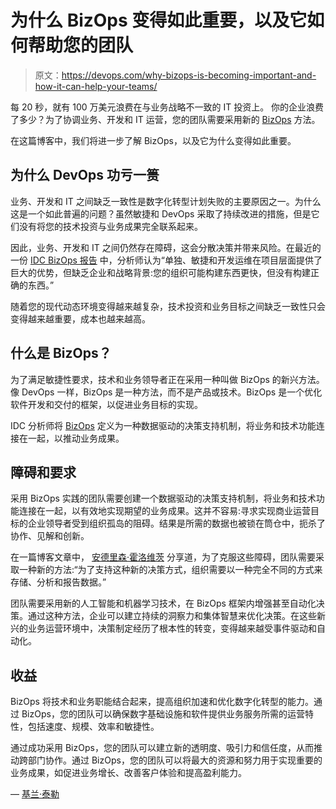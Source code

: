 # 为什么 BizOps 变得如此重要，以及它如何帮助您的团队

> 原文：<https://devops.com/why-bizops-is-becoming-important-and-how-it-can-help-your-teams/>

每 20 秒，就有 100 万美元浪费在与业务战略不一致的 IT 投资上。 你的企业浪费了多少？为了协调业务、开发和 IT 运营，您的团队需要采用新的 [BizOps](https://www.broadcom.com/solutions/bizops) 方法。

在这篇博客中，我们将进一步了解 BizOps，以及它为什么变得如此重要。

## **为什么 DevOps 功亏一篑**

业务、开发和 IT 之间缺乏一致性是数字化转型计划失败的主要原因之一。为什么这是一个如此普遍的问题？虽然敏捷和 DevOps 采取了持续改进的措施，但是它们没有将您的技术投资与业务成果完全联系起来。

因此，业务、开发和 IT 之间仍然存在障碍，这会分散决策并带来风险。在最近的一份 [IDC BizOps 报告](https://www.idc.com/getdoc.jsp?containerId=US45052719) 中，分析师认为“单独、敏捷和开发运维在项目层面提供了巨大的优势，但缺乏企业和战略背景:您的组织可能构建东西更快，但没有构建正确的东西。”

随着您的现代动态环境变得越来越复杂，技术投资和业务目标之间缺乏一致性只会变得越来越重要，成本也越来越高。

## **什么是 BizOps？**

为了满足敏捷性要求，技术和业务领导者正在采用一种叫做 BizOps 的新兴方法。像 DevOps 一样，BizOps 是一种方法，而不是产品或技术。BizOps 是一个优化软件开发和交付的框架，以促进业务目标的实现。

IDC 分析师将 [BizOps](https://www.idc.com/getdoc.jsp?containerId=US45052719) 定义为一种数据驱动的决策支持机制，将业务和技术功能连接在一起，以推动业务成果。

## **障碍和要求**

采用 BizOps 实践的团队需要创建一个数据驱动的决策支持机制，将业务和技术功能连接在一起，以有效地实现期望的业务成果。这并不容易:寻求实现商业运营目标的企业领导者受到组织孤岛的阻碍。结果是所需的数据也被锁在筒仓中，扼杀了协作、见解和创新。

在一篇博客文章中， [安德里森·霍洛维茨](https://a16z.com/2019/04/13/re-tooling-how-organizations-make-decisions/) 分享道，为了克服这些障碍，团队需要采取一种新的方法:“为了支持这种新的决策方式，组织需要以一种完全不同的方式来存储、分析和报告数据。”

团队需要采用新的人工智能和机器学习技术，在 BizOps 框架内增强甚至自动化决策。通过这种方法，企业可以建立持续的洞察力和集体智慧来优化决策。在这些新兴的业务运营环境中，决策制定经历了根本性的转变，变得越来越受事件驱动和自动化。

## **收益**

BizOps 将技术和业务职能结合起来，提高组织加速和优化数字化转型的能力。通过 BizOps，您的团队可以确保数字基础设施和软件提供业务服务所需的运营特性，包括速度、规模、效率和敏捷性。

通过成功采用 BizOps，您的团队可以建立新的透明度、吸引力和信任度，从而推动跨部门协作。通过 BizOps，您的团队可以将最大的资源和努力用于实现重要的业务成果，如促进业务增长、改善客户体验和提高盈利能力。

— [基兰·泰勒](https://devops.com/author/kieran-taylor/)